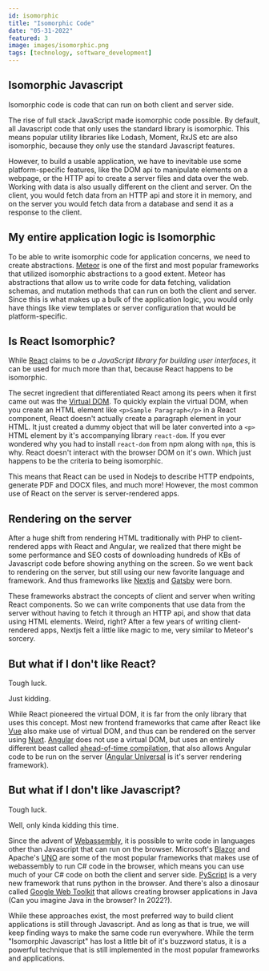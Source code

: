 ```yaml
---
id: isomorphic
title: "Isomorphic Code"
date: "05-31-2022"
featured: 3
image: images/isomorphic.png
tags: [technology, software_development]
---
```


## Isomorphic Javascript

Isomorphic code is code that can run on both client and server side.

The rise of full stack JavaScript made isomorphic code possible. By default, all Javascript code that only uses the standard library is isomorphic. This means popular utility libraries like Lodash, Moment, RxJS etc are also isomorphic, because they only use the standard Javascript features.

However, to build a usable application, we have to inevitable use some platform-specific features, like the DOM api to manipulate elements on a webpage, or the HTTP api to create a server files and data over the web. Working with data is also usually different on the client and server. On the client, you would fetch data from an HTTP api and store it in memory, and on the server you would fetch data from a database and send it as a response to the client.

## My entire application logic is Isomorphic

To be able to write isomorphic code for application concerns, we need to create abstractions. [Meteor](https://www.meteor.com/) is one of the first and most popular frameworks that utilized isomorphic abstractions to a good extent. Meteor has abstractions that allow us to write code for data fetching, validation schemas, and mutation methods that can run on both the client and server. Since this is what makes up a bulk of the application logic, you would only have things like view templates or server configuration that would be platform-specific.

## Is React Isomorphic?

While [React](https://reactjs.org/) claims to be _a JavaScript library for building user interfaces_, it can be used for much more than that, because React happens to be isomorphic.

The secret ingredient that differentiated React among its peers when it first came out was the [Virtual DOM](https://reactjs.org/docs/faq-internals.html). To quickly explain the virtual DOM, when you create an HTML element like `<p>Sample Paragraph</p>` in a React component, React doesn't actually create a paragraph element in your HTML. It just created a dummy object that will be later converted into a `<p>` HTML element by it's accompanying library `react-dom`. If you ever wondered why you had to install `react-dom` from npm along with `npm`, this is why. React doesn't interact with the browser DOM on it's own. Which just happens to be the criteria to being isomorphic.

This means that React can be used in Nodejs to describe HTTP endpoints, generate PDF and DOCX files, and much more! However, the most common use of React on the server is server-rendered apps.

## Rendering on the server

After a huge shift from rendering HTML traditionally with PHP to client-rendered apps with React and Angular, we realized that there might be some performance and SEO costs of downloading hundreds of KBs of Javascript code before showing anything on the screen. So we went back to rendering on the server, but still using our new favorite language and framework. And thus frameworks like [Nextjs](https://nextjs.org/) and [Gatsby](https://www.gatsbyjs.com/) were born.

These frameworks abstract the concepts of client and server when writing React components. So we can write components that use data from the server without having to fetch it through an HTTP api, and show that data using HTML elements. Weird, right? After a few years of writing client-rendered apps, Nextjs felt a little like magic to me, very similar to Meteor's sorcery.

## But what if I don't like React?

Tough luck.

Just kidding.

While React pioneered the virtual DOM, it is far from the only library that uses this concept. Most new frontend frameworks that came after React like [Vue](https://vuejs.org/) also make use of virtual DOM, and thus can be rendered on the server using [Nuxt](https://nuxtjs.org/). [Angular](https://angular.io/) does not use a virtual DOM, but uses an entirely different beast called [ahead-of-time compilation](https://angular.io/guide/aot-compiler), that also allows Angular code to be run on the server ([Angular Universal](https://angular.io/guide/universal) is it's server rendering framework).

## But what if I don't like Javascript?

Tough luck.

Well, only kinda kidding this time.

Since the advent of [Webassembly](https://webassembly.org/), it is possible to write code in languages other than Javascript that can run on the browser. Microsoft's [Blazor](https://dotnet.microsoft.com/en-us/apps/aspnet/web-apps/blazor) and Apache's [UNO](https://platform.uno/) are some of the most popular frameworks that makes use of webassembly to run C# code in the browser, which means you can use much of your C# code on both the client and server side. [PyScript](https://pyscript.net/) is a very new framework that runs python in the browser. And there's also a dinosaur called [Google Web Toolkit](https://www.gwtproject.org/) that allows creating browser applications in Java (Can you imagine Java in the browser? In 2022?).

While these approaches exist, the most preferred way to build client applications is still through Javascript. And as long as that is true, we will keep finding ways to make the same code run everywhere. While the term "Isomorphic Javascript" has lost a little bit of it's buzzword status, it is a powerful technique that is still implemented in the most popular frameworks and applications.
